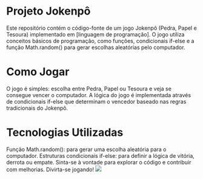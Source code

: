 <h1>Projeto Jokenpô</h1>
Este repositório contém o código-fonte de um jogo Jokenpô (Pedra, Papel e Tesoura) implementado em [linguagem de programação]. O jogo utiliza conceitos básicos de programação, como funções, condicionais if-else e a função Math.random() para gerar escolhas aleatórias pelo computador.

<h1>Como Jogar</h1>
O jogo é simples: escolha entre Pedra, Papel ou Tesoura e veja se consegue vencer o computador. A lógica do jogo é implementada através de condicionais if-else que determinam o vencedor baseado nas regras tradicionais do Jokenpô.

<h1>Tecnologias Utilizadas</h1>
Função Math.random(): para gerar uma escolha aleatória para o computador.
Estruturas condicionais if-else: para definir a lógica de vitória, derrota ou empate.
Sinta-se à vontade para explorar o código e contribuir com melhorias. Divirta-se jogando!

<img src="./assets/Sem título.png"/>
